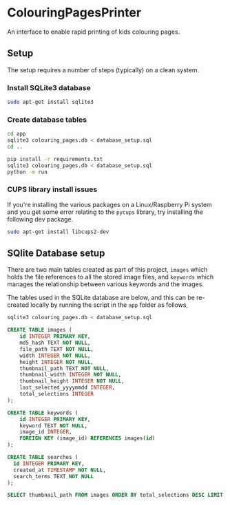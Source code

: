 # ColouringPagesPrinter
An interface to enable rapid printing of kids colouring pages. 

## Setup
The setup requires a number of steps (typically) on a clean system. 

### Install SQLite3 database
```bash
sudo apt-get install sqlite3
```

### Create database tables
```bash
cd app
sqlite3 colouring_pages.db < database_setup.sql
cd ..
```


```bash
pip install -r requirements.txt
sqlite3 colouring_pages.db < database_setup.sql
python -m run
```

### CUPS library install issues
If you're installing the various packages on a Linux/Raspberry Pi system and you 
get some error relating to the ```pycups``` library, try installing the following dev 
package. 

```bash
sudo apt-get install libcups2-dev
```


## SQlite Database setup
There are two main tables created as part of this project, ```images``` which holds the file references to 
all the stored image files, and ```keywords``` which manages the relationship between various keywords and 
the images. 

The tables used in the SQLite database are below, and this can be re-created locally by running the script in the ```app``` 
folder as follows, 

```bash
sqlite3 colouring_pages.db < database_setup.sql
```

```sql 
CREATE TABLE images (
    id INTEGER PRIMARY KEY,
    md5_hash TEXT NOT NULL,
    file_path TEXT NOT NULL,
    width INTEGER NOT NULL,
    height INTEGER NOT NULL,
    thumbnail_path TEXT NOT NULL,
    thumbnail_width INTEGER NOT NULL,
    thumbnail_height INTEGER NOT NULL,
    last_selected_yyyymmdd INTEGER,
    total_selections INTEGER
);

CREATE TABLE keywords (
    id INTEGER PRIMARY KEY,
    keyword TEXT NOT NULL,
    image_id INTEGER,
    FOREIGN KEY (image_id) REFERENCES images(id)
);

CREATE TABLE searches (
  id INTEGER PRIMARY KEY,
  created_at TIMESTAMP NOT NULL,
  search_terms TEXT NOT NULL
);
```


```sql
SELECT thumbnail_path FROM images ORDER BY total_selections DESC LIMIT 12;
```
